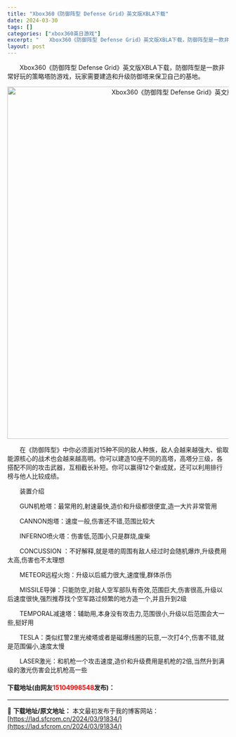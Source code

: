 ```yaml
---
title: "Xbox360《防御阵型 Defense Grid》英文版XBLA下载"
date: 2024-03-30
tags: []
categories: ["xbox360英日游戏"]
excerpt: "　　Xbox360《防御阵型 Defense Grid》英文版XBLA下载，防御阵型是一款非常好玩的策略塔防游戏，玩家需要建造和升级防御塔来保卫自己的基地。 　　在《防御阵型》中你必须面对15种不同的敌人种族，敌人会越来越强大、偷取能源核心的战术也会越来越高明。你可以建造10座不同的高塔，高塔分三级&hellip;"
layout: post
---
```


 <p>　　Xbox360《防御阵型 Defense Grid》英文版XBLA下载，防御阵型是一款非常好玩的策略塔防游戏，玩家需要建造和升级防御塔来保卫自己的基地。</p> <p align="center"><img align="" border="0" src="https://lad.sfcrom.cn/wp-content/uploads/2024/03/20240330_6607e19179a4a.jpg" width="800" alt="Xbox360《防御阵型 Defense Grid》英文版XBLA下载" /></p> <p>　　在《防御阵型》中你必须面对15种不同的敌人种族，敌人会越来越强大、偷取能源核心的战术也会越来越高明。你可以建造10座不同的高塔，高塔分三级，各搭配不同的攻击武器，互相截长补短。你可以赢得12个新成就，还可以利用排行榜与他人比较成绩。</p> <p>　　装置介绍</p> <p>　　GUN机枪塔：最常用的,射速最快,造价和升级都很便宜,造一大片非常管用</p> <p>　　CANNON炮塔：速度一般,伤害还不错,范围比较大</p> <p>　　INFERNO喷火塔：伤害低,范围小,只是群烧,废柴</p> <p>　　CONCUSSION ：不好解释,就是塔的周围有敌人经过时会随机爆炸,升级费用太高,伤害也不太理想</p> <p>　　METEOR远程火炮：升级以后威力很大,速度慢,群体杀伤</p> <p>　　MISSILE导弹：只能防空,对敌人空军部队有奇效,范围巨大,伤害很高,升级以后速度很快,强烈推荐找个空军路过频繁的地方造一个,并且升到2级</p> <p>　　TEMPORAL减速塔：辅助用,本身没有攻击力,范围很小,升级以后范围会大一些,挺好用</p> <p>　　TESLA：类似红警2里光棱塔或者是磁爆线圈的玩意,一次打4个,伤害不错,就是范围偏小,速度太慢</p> <p>　　LASER激光：和机枪一个攻击速度,造价和升级费用是机枪的2倍,当然升到满级的激光伤害会比机枪高一些</p> <p><h4>下载地址(由网友<font color="red">15104998548</font>发布)：</h4></p> 

---
📖 **下载地址/原文地址：** 本文最初发布于我的博客网站：[https://lad.sfcrom.cn/2024/03/91834/](https://lad.sfcrom.cn/2024/03/91834/)
